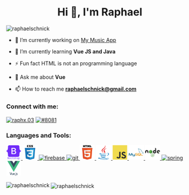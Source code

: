 <h1 align="center">Hi 👋, I'm Raphael</h1>
<p align="left"> <img src="https://komarev.com/ghpvc/?username=raphaelschnick&label=Profile%20views&color=0e75b6&style=flat" alt="raphaelschnick" /> </p>

- 🔭 I’m currently working on [My Music App](https://github.com/raphaelschnick/Noten-App)

- 🌱 I’m currently learning **Vue JS and Java**

- ⚡ Fun fact HTML is not an programming language

- 💬 Ask me about **Vue**

- 📫 How to reach me **raphaelschnick@gmail.com**

<h3 align="left">Connect with me:</h3>
<p align="left">
<a href="https://instagram.com/raphx.03" target="blank"><img align="center" src="https://cdn.jsdelivr.net/npm/simple-icons@3.0.1/icons/instagram.svg" alt="raphx.03" height="30" width="40" /></a>
<a href="https://discord.gg/#8081" target="blank"><img align="center" src="https://cdn.jsdelivr.net/npm/simple-icons@3.0.1/icons/discord.svg" alt="#8081" height="30" width="40" /></a>
</p>

<h3 align="left">Languages and Tools:</h3>
<p align="left"> <a href="https://getbootstrap.com" target="_blank"> <img src="https://raw.githubusercontent.com/devicons/devicon/master/icons/bootstrap/bootstrap-plain-wordmark.svg" alt="bootstrap" width="40" height="40"/> </a> <a href="https://www.w3schools.com/css/" target="_blank"> <img src="https://raw.githubusercontent.com/devicons/devicon/master/icons/css3/css3-original-wordmark.svg" alt="css3" width="40" height="40"/> </a> <a href="https://firebase.google.com/" target="_blank"> <img src="https://www.vectorlogo.zone/logos/firebase/firebase-icon.svg" alt="firebase" width="40" height="40"/> </a> <a href="https://git-scm.com/" target="_blank"> <img src="https://www.vectorlogo.zone/logos/git-scm/git-scm-icon.svg" alt="git" width="40" height="40"/> </a> <a href="https://www.w3.org/html/" target="_blank"> <img src="https://raw.githubusercontent.com/devicons/devicon/master/icons/html5/html5-original-wordmark.svg" alt="html5" width="40" height="40"/> </a> <a href="https://www.java.com" target="_blank"> <img src="https://raw.githubusercontent.com/devicons/devicon/master/icons/java/java-original.svg" alt="java" width="40" height="40"/> </a> <a href="https://developer.mozilla.org/en-US/docs/Web/JavaScript" target="_blank"> <img src="https://raw.githubusercontent.com/devicons/devicon/master/icons/javascript/javascript-original.svg" alt="javascript" width="40" height="40"/> </a> <a href="https://www.mysql.com/" target="_blank"> <img src="https://raw.githubusercontent.com/devicons/devicon/master/icons/mysql/mysql-original-wordmark.svg" alt="mysql" width="40" height="40"/> </a> <a href="https://nodejs.org" target="_blank"> <img src="https://raw.githubusercontent.com/devicons/devicon/master/icons/nodejs/nodejs-original-wordmark.svg" alt="nodejs" width="40" height="40"/> </a> <a href="https://spring.io/" target="_blank"> <img src="https://www.vectorlogo.zone/logos/springio/springio-icon.svg" alt="spring" width="40" height="40"/> </a> <a href="https://vuejs.org/" target="_blank"> <img src="https://raw.githubusercontent.com/devicons/devicon/master/icons/vuejs/vuejs-original-wordmark.svg" alt="vuejs" width="40" height="40"/> </a> </p>

<p><img align="left" src="https://github-readme-stats.vercel.app/api/top-langs?username=raphaelschnick&show_icons=true&locale=en&layout=compact" alt="raphaelschnick" /></p>

<p>&nbsp;<img align="center" src="https://github-readme-stats.vercel.app/api?username=raphaelschnick&show_icons=true&locale=en" alt="raphaelschnick" /></p>
